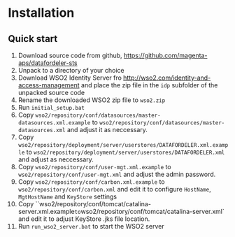 # Installation

## Quick start

1. Download source code from github, https://github.com/magenta-aps/datafordeler-sts
1. Unpack to a directory of your choice
1. Download WSO2 Identity Server fro http://wso2.com/identity-and-access-management and place the zip file in the `idp` subfolder of the unpacked source code
1. Rename the downloaded WSO2 zip file to `wso2.zip`
1. Run `initial_setup.bat`
1. Copy `wso2/repository/conf/datasources/master-datasources.xml.example` to `wso2/repository/conf/datasources/master-datasources.xml` and adjust it as neccessary.
1. Copy `wso2/repository/deployment/server/userstores/DATAFORDELER.xml.example` to `wso2/repository/deployment/server/userstores/DATAFORDELER.xml` and adjust as neccessary.
1. Copy `wso2/repository/conf/user-mgt.xml.example` to `wso2/repository/conf/user-mgt.xml` and adjust the admin password.
1. Copy `wso2/repository/conf/carbon.xml.example` to `wso2/repository/conf/carbon.xml` and edit it to configure `HostName`, `MgtHostName` and `KeyStore` settings
1. Copy ``wso2/repository/conf/tomcat/catalina-server.xml.example` to `wso2/repository/conf/tomcat/catalina-server.xml` and edit it to adjust KeyStore .jks file location.
1. Run `run_wso2_server.bat` to start the WSO2 server
